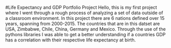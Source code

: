 #Life Expectancy and GDP Portfolio Project
Hello, this is my first project where I went through a rough process of analyzing a set of data outside of a classroom environment.
In this project there are 6 nations defined over 15 years, spanning from 2000-2015. The countries that are in this datset are USA, Zimbabwe, Chile, China, Germany and Mexico.
Through the use of the pythons libraries I was able to get a better understanding if a countries GDP has a correlation with their respective life expectancy at birth.
